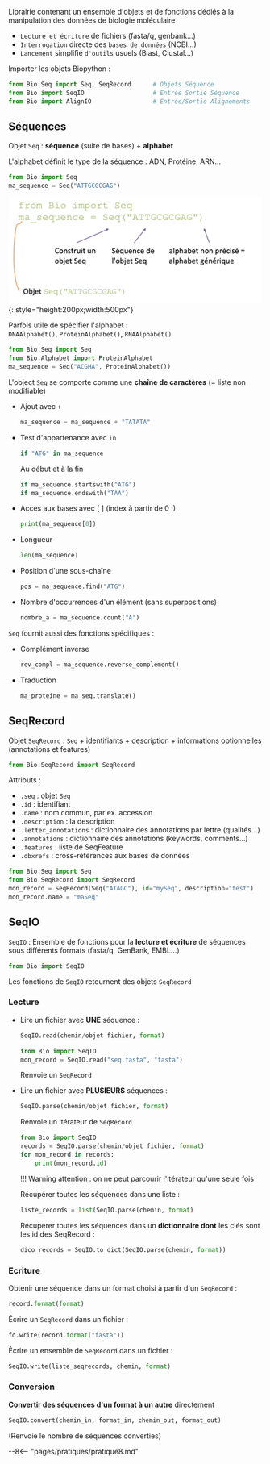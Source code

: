 Librairie contenant un ensemble d'objets et de fonctions dédiés à la manipulation des données de biologie moléculaire  

* `Lecture et écriture` de fichiers (fasta/q, genbank…)
* `Interrogation` directe des `bases de données` (NCBI…)
* `Lancement` simplifié `d'outils` usuels (Blast, Clustal…)

Importer les objets Biopython :  

```python
from Bio.Seq import Seq, SeqRecord	    # Objets Séquence
from Bio import SeqIO					# Entrée Sortie Séquence
from Bio import AlignIO					# Entrée/Sortie Alignements
```

## Séquences

Objet `Seq` : __séquence__ (suite de bases) + __alphabet__

L'alphabet définit le type de la séquence : ADN, Protéine, ARN... 

```python
from Bio import Seq
ma_sequence = Seq("ATTGCGCGAG")
```

![](img/biopython_seq.png){: style="height:200px;width:500px"}

Parfois utile de spécifier l'alphabet :  
`DNAAlphabet()`, `ProteinAlphabet()`, `RNAAlphabet()`

```python
from Bio.Seq import Seq
from Bio.Alphabet import ProteinAlphabet
ma_sequence = Seq("ACGHA", ProteinAlphabet())
```

L'object `Seq` se comporte comme une __chaîne de caractères__  (= liste non modifiable)

* Ajout avec `+`  
    ```python
    ma_sequence = ma_sequence + "TATATA"
    ```

* Test d'appartenance avec `in`
    ```python
    if "ATG" in ma_sequence
    ```
    Au début et à la fin
    ```python
    if ma_sequence.startswith("ATG")
    if ma_sequence.endswith("TAA")
    ```

* Accès aux bases avec [ ] (index à partir de 0 !)
    ```python
    print(ma_sequence[0])
    ```

* Longueur
    ```python
    len(ma_sequence)
    ```

* Position d'une sous-chaîne
    ```python
    pos = ma_sequence.find("ATG")
    ```

* Nombre d'occurrences d'un élément (sans superpositions)
    ```python
    nombre_a = ma_sequence.count("A")
    ```

`Seq` fournit aussi des fonctions spécifiques :  

* Complément inverse
    ```python
    rev_compl = ma_sequence.reverse_complement()
    ```

* Traduction
    ```python
    ma_proteine = ma_seq.translate()
    ```

## SeqRecord

Objet `SeqRecord` : `Seq` + identifiants + description + informations optionnelles (annotations et features)

```python
from Bio.SeqRecord import SeqRecord
```

Attributs :  

* `.seq` : objet `Seq`
* `.id` : identifiant
* `.name` : nom commun, par ex. accession
* `.description` : la description
* `.letter_annotations` : dictionnaire des annotations par lettre (qualités…)
* `.annotations` : dictionnaire des annotations (keywords, comments…)
* `.features` : liste de SeqFeature
* `.dbxrefs` : cross-références aux bases de données

```python
from Bio.Seq import Seq
from Bio.SeqRecord import SeqRecord
mon_record = SeqRecord(Seq("ATAGC"), id="mySeq", description="test")
mon_record.name = "maSeq"
```

## SeqIO

`SeqIO` : Ensemble de fonctions pour la __lecture et écriture__ de séquences sous différents formats (fasta/q, GenBank, EMBL…)

```python
from Bio import SeqIO
```

Les fonctions de `SeqIO` retournent des objets `SeqRecord`

### Lecture

* Lire un fichier avec __UNE__ séquence : 

    ```python 
    SeqIO.read(chemin/objet fichier, format)
    ```

    ```python
    from Bio import SeqIO
    mon_record = SeqIO.read("seq.fasta", "fasta")
    ```

    Renvoie un `SeqRecord`

* Lire un fichier avec __PLUSIEURS__ séquences :  

    ```python
    SeqIO.parse(chemin/objet fichier, format)
    ```

    Renvoie un itérateur de `SeqRecord`

    ```python
    from Bio import SeqIO
    records = SeqIO.parse(chemin/objet fichier, format)
    for mon_record in records:
        print(mon_record.id)
    ```

    !!! Warning
        attention : on ne peut parcourir l'itérateur qu'une seule fois

    Récupérer toutes les séquences dans une liste :  
    ```python
    liste_records = list(SeqIO.parse(chemin, format)
    ```

    Récupérer toutes les séquences dans un __dictionnaire dont__ les clés sont les id des SeqRecord :  
    ```python
    dico_records = SeqIO.to_dict(SeqIO.parse(chemin, format))
    ```

### Ecriture

Obtenir une séquence dans un format choisi à partir d'un `SeqRecord` :  

```python
record.format(format)
```

Écrire un `SeqRecord` dans un fichier :  

```python
fd.write(record.format("fasta"))
```

Écrire un ensemble de `SeqRecord` dans un fichier :  

```python
SeqIO.write(liste_seqrecords, chemin, format)
```

### Conversion

__Convertir des séquences d'un format à un autre__ directement

```python
SeqIO.convert(chemin_in, format_in, chemin_out, format_out)
```

(Renvoie le nombre de séquences converties)

--8<-- "pages/pratiques/pratique8.md"